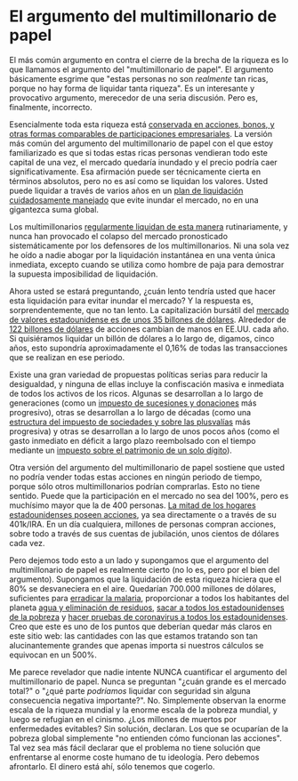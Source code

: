 # El argumento del multimillonario de papel

El más común argumento en contra el cierre de la brecha de la riqueza es lo que llamamos el argumento del "multimillonario de papel". El argumento básicamente esgrime que "estas personas no son _realmente_ tan ricas, porque no hay forma de liquidar tanta riqueza". Es un interesante y provocativo argumento, merecedor de una seria discusión. Pero es, finalmente, incorrecto.

Esencialmente toda esta riqueza está [conservada en acciones, bonos, y otras formas comparables de participaciones empresariales](https://www.cnbc.com/2018/02/07/where-the-super-rich-keep-their-money.html). La versión más común del argumento del multimillonario de papel con el que estoy familiarizado es que si todas estas ricas personas vendieran todo este capital de una vez, el mercado quedaría inundado y el precio podría caer significativamente. Esa afirmación puede ser técnicamente cierta en términos absolutos, pero no es así como se liquidan los valores. Usted puede liquidar a través de varios años en un [plan de liquidación cuidadosamente manejado](https://corpgov.law.harvard.edu/2016/03/24/a-guide-to-rule-10b5-1-plans/) que evite inundar el mercado, no en una gigantezca suma global.

Los multimillonarios [regularmente liquidan de esta manera](https://www.cnbc.com/2020/02/11/jeff-bezos-sold-4point1-billion-worth-of-amazon-shares-in-past-week.html) rutinariamente, y nunca han provocado el colapso del mercado pronosticado sistemáticamente por los defensores de los multimillonarios. Ni una sola vez he oído a nadie abogar por la liquidación instantánea en una venta única inmediata, excepto cuando se utiliza como hombre de paja para demostrar la supuesta imposibilidad de liquidación.

Ahora usted se estará preguntando, ¿cuán lento tendría usted que hacer esta liquidación para evitar inundar el mercado? Y la respuesta es, sorprendentemente, que no tan lento. La capitalización bursátil del [mercado de valores estadounidense es de unos 35 billones de dólares](https://siblisresearch.com/data/us-stock-market-value). Alrededor de [122 billones de dólares](https://www.nasdaqtrader.com/trader.aspx?id=FullVolumeSummary#) de acciones cambian de manos en EE.UU. cada año. Si quisiéramos liquidar un billón de dólares a lo largo de, digamos, cinco años, esto supondría aproximadamente el 0,16% de todas las transacciones que se realizan en ese periodo.

Existe una gran variedad de propuestas políticas serias para reducir la desigualdad, y ninguna de ellas incluye la confiscación masiva e inmediata de todos los activos de los ricos. Algunas se desarrollan a lo largo de generaciones (como un [impuesto de sucesiones y donaciones](https://americansfortaxfairness.org/tax-fairness-briefing-booklet/fact-sheet-the-estate-inheritance-tax/) más progresivo), otras se desarrollan a lo largo de décadas (como una [estructura del impuesto de sociedades y sobre las plusvalías](http://www.urban.org/sites/default/files/publication/81551/2000817-a-proposal-to-reform-the-taxation-of-corporate-income.pdf) más progresiva) y otras se desarrollan a lo largo de unos pocos años (como el gasto inmediato en déficit a largo plazo reembolsado con el tiempo mediante un [impuesto sobre el patrimonio de un solo dígito](https://www.npr.org/2019/12/05/782135614/how-would-a-wealth-tax-work)).

Otra versión del argumento del multimillonario de papel sostiene que usted no podría vender todas estas acciones en ningún periodo de tiempo, porque sólo otros multimillonarios podrían comprarlas. Esto no tiene sentido. Puede que la participación en el mercado no sea del 100%, pero es muchísimo mayor que la de 400 personas. [La mitad de los hogares estadounidenses poseen acciones](https://www.pewresearch.org/fact-tank/2020/03/25/more-than-half-of-u-s-households-have-some-investment-in-the-stock-market/), ya sea directamente o a través de su 401k/IRA. En un día cualquiera, millones de personas compran acciones, sobre todo a través de sus cuentas de jubilación, unos cientos de dólares cada vez.

Pero dejemos todo esto a un lado y supongamos que el argumento del multimillonario de papel es realmente cierto (no lo es, pero por el bien del argumento). Supongamos que la liquidación de esta riqueza hiciera que el 80% se desvaneciera en el aire. Quedarían 700.000 millones de dólares, suficientes para [erradicar la malaria](https://pubmed.ncbi.nlm.nih.gov/25551454/), proporcionar a todos los habitantes del planeta [agua y eliminación de residuos](https://www.who.int/water_sanitation_health/watandmacr3.pdf), [sacar a todos los estadounidenses de la pobreza](https://prospect.org/power/much-money-take-eliminate-poverty-america/) y [hacer pruebas de coronavirus a todos los estadounidenses](https://www.cnbc.com/2020/04/21/coronavirus-tests-rockefeller-plan-would-screen-millions-for-covid-19.html). Creo que este es uno de los puntos que deberían quedar más claros en este sitio web: las cantidades con las que estamos tratando son tan alucinantemente grandes que apenas importa si nuestros cálculos se equivocan en un 500%.

Me parece revelador que nadie intente NUNCA cuantificar el argumento del multimillonario de papel. Nunca se preguntan "¿cuán grande es el mercado total?" o "¿qué parte _podríamos_ liquidar con seguridad sin alguna consecuencia negativa importante?". No. Simplemente observan la enorme escala de la riqueza mundial y la enorme escala de la pobreza mundial, y luego se refugian en el cinismo. ¿Los millones de muertos por enfermedades evitables? Sin solución, declaran. Los que se ocuparían de la pobreza global simplemente "no entienden cómo funcionan las acciones". Tal vez sea más fácil declarar que el problema no tiene solución que enfrentarse al enorme coste humano de tu ideología. Pero debemos afrontarlo. El dinero está ahí, sólo tenemos que cogerlo.
